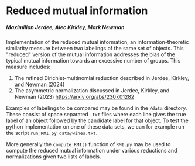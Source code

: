 # Reduced mutual information

##### Maximilian Jerdee, Alec Kirkley, Mark Newman

Implementation of the reduced mutual information, an information-theoretic similarity measure between two labelings of the same set of objects. This "reduced" version of the mutual information addresses the bias of the typical mutual information towards an excessive number of groups. This measure includes:
1. The refined Dirichlet-multinomial reduction described in Jerdee, Kirkley, and Newman (2024) 
2. The asymmetric normalization discussed in Jerdee, Kirkley, and Newman (2023) https://arxiv.org/abs/2307.01282


Examples of labelings to be compared may be found in the `/data` directory. These consist of space separated `.txt` files where each line gives the true label of an object followed by the candidate label for that object. To test the python implementation on one of these data sets, we can for example run the script `run_RMI.py data/wines.txt`. 

More generally the `compute_RMI()` function of `RMI.py` may be used to compute the reduced mutual information under various reductions and normalizations given two lists of labels. 
